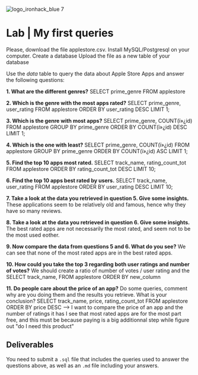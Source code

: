 ![logo_ironhack_blue 7](https://user-images.githubusercontent.com/23629340/40541063-a07a0a8a-601a-11e8-91b5-2f13e4e6b441.png)
# Lab | My first queries

Please, download the file applestore.csv.
Install MySQL/Postgresql on your computer.
Create a database
Upload the file as a new table of your database

Use the *data* table to query the data about Apple Store Apps and answer the following questions: 

**1. What are the different genres?**
SELECT prime_genre FROM applestore

**2. Which is the genre with the most apps rated?**
SELECT prime_genre, user_rating FROM applestore ORDER BY user_rating DESC LIMIT 1;

**3. Which is the genre with most apps?**
SELECT prime_genre, COUNT(ï»¿id) FROM applestore GROUP BY prime_genre ORDER BY COUNT(ï»¿id) DESC LIMIT 1;

**4. Which is the one with least?**
SELECT prime_genre, COUNT(ï»¿id) FROM applestore GROUP BY prime_genre ORDER BY COUNT(ï»¿id) ASC LIMIT 1;

**5. Find the top 10 apps most rated.**
SELECT track_name, rating_count_tot FROM applestore ORDER BY rating_count_tot DESC LIMIT 10;

**6. Find the top 10 apps best rated by users.**
SELECT track_name, user_rating FROM applestore ORDER BY user_rating DESC LIMIT 10;

**7. Take a look at the data you retrieved in question 5. Give some insights.**
These applications seem to be relatively old and famous, hence why they have so many reviews.

**8. Take a look at the data you retrieved in question 6. Give some insights.**
The best rated apps are not necessarily the most rated, and seem not to be the most used eother.

**9. Now compare the data from questions 5 and 6. What do you see?**
We can see that none of the most rated apps are in the best rated apps.

**10. How could you take the top 3 regarding both user ratings and number of votes?**
We should create a ratio of number of votes / user rating and the SELECT track_name, FROM applestore ORDER BY new_column

**11. Do people care about the price of an app?** Do some queries, comment why are you doing them and the results you retrieve. What is your conclusion?
SELECT track_name, price, rating_count_tot FROM applestore ORDER BY price DESC --> I want to compare the price of an app and the number of ratings it has
I see that most rated apps are for the most part free, and this must be because paying is a big additionnal step while figure out "do I need this product"


## Deliverables 
You need to submit a `.sql` file that includes the queries used to answer the questions above, as well as an `.md` file including your answers. 
